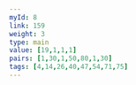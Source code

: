 ```yaml
---
myId: 8
link: 159
weight: 3
type: main
value: [19,1,1,1]
pairs: [1,30,1,50,80,1,30]
tags: [4,14,26,40,47,54,71,75]
---
```

